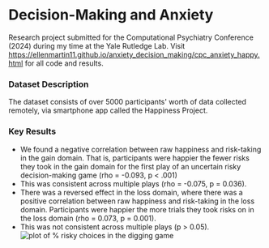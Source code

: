 # Decision-Making and Anxiety
Research project submitted for the Computational Psychiatry Conference (2024) during my time at the Yale Rutledge Lab. Visit https://ellenmartin11.github.io/anxiety_decision_making/cpc_anxiety_happy.html for all code and results. 

### Dataset Description
The dataset consists of over 5000 participants' worth of data collected remotely, via smartphone app called the Happiness Project.

### Key Results

- We found a negative correlation between raw happiness and risk-taking in the gain domain. That is, participants were happier the fewer risks they took in the gain domain for the first play of an uncertain risky decision-making game (rho = -0.093, p < .001)
- This was consistent across multiple plays (rho = -0.075, p = 0.036).
- There was a reversed effect in the loss domain, where there was a positive correlation between raw happiness and risk-taking in the loss domain. Participants were happier the more trials they took risks on in the loss domain (rho = 0.073, p = 0.001).
- This was not consistent across multiple plays (p > 0.05).
 ![plot of % risky choices in the digging game]([http://url/to/img.png](https://ellenmartin11.github.io/anxiety_decision_making/cpc_anxiety_happy_files/figure-html/unnamed-chunk-2-1.png))
